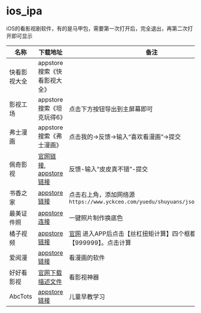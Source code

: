 # ios_ipa
iOS的看影视剧软件，有的是马甲包，需要第一次打开后，完全退出，再第二次打开即可显示



| 名称 | 下载地址 | 备注 |
| ---  | --- | --- |
| 快看影视大全 | appstore搜索《快看影视大全》  |
| 影视工场 | appstore搜索《坦克玩得6》 | 点击下方按钮导出到主屏幕即可 |
| 弗士漫画 | appstore搜索《弗士漫画》 | 点击我的->反馈->输入“喜欢看漫画”->提交 |
| 佩奇影视 | [官网链接](http://peiqi.tv/), [appstore链接](https://apps.apple.com/cn/app/id6479675583) | 反馈-输入“皮皮真不错”-提交 |
| 书香之家 | [appstore链接](https://apps.apple.com/cn/app/id1618927630) | 点击右上角，添加网络源 `https://www.yckceo.com/yuedu/shuyuans/json/id/354.json` |
| 最美证件照 | [appstore连接](https://apps.apple.com/cn/app/id6476882711) | 一键照片制作换底色 |
| 橘子视频 | [appstore链接](https://apps.apple.com/cn/app/id6737295563) | [官网](https://juzi5.app/) 进入APP后点击【丝杠扭矩计算】四个框都输入【999999】。点击计算 |
| 爱阅漫 | [appstore链接](https://apps.apple.com/cn/app/id6449724738) | 看漫画的软件 |
| 好好看影视 | [官网下载描述文件](https://www.hhkan0.com) | 看影视神器 |
| AbcTots | [appstore链接](https://apps.apple.com/cn/app/abctots/id6504202830) | 儿童早教学习 |
